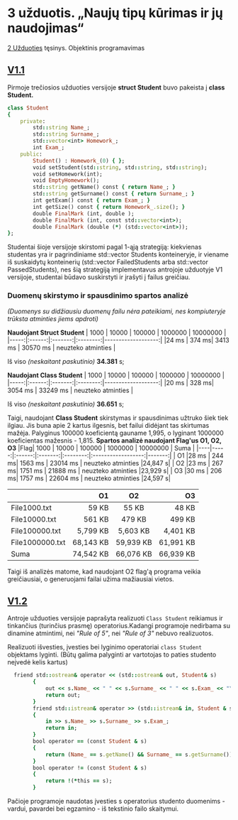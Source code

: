 # 3 užduotis. „Naujų tipų kūrimas ir jų naudojimas“
[2 Užduoties](https://github.com/gabijabalionyt/2-uzduotis) tęsinys. Objektinis programavimas

## [V1.1](https://github.com/gabijabalionyt/3-uzduotis/releases/tag/V1.1)

Pirmoje trečiosios užduoties versijoje **struct Student** buvo pakeista į **class Student.**
```ruby
class Student
{
    private:
        std::string Name_;
        std::string Surname_;
        std::vector<int> Homework_;
        int Exam_;
    public:
        Student() : Homework_(0) { };
        void setStudent(std::string, std::string, std::string);
        void setHomework(int);
        void EmptyHomework();
        std::string getName() const { return Name_; }
        std::string getSurname() const { return Surname_; }
        int getExam() const { return Exam_; }
        int getSize() const { return Homework_.size(); }
        double FinalMark (int, double );
        double FinalMark (int, const std::vector<int>);
        double FinalMark (double (*) (std::vector<int>));
};

```
Studentai šioje versijoje skirstomi pagal 1-ąją strategiją: kiekvienas studentas yra ir pagrindiniame std::vector<Student> Students konteineryje, ir viename iš suskaidytų konteinerių (std::vector<Student> FailedStudents arba std::vector<Student> PassedStudents), nes šią strategiją implementavus antrojoje užduotyje V1 versijoje, studentai būdavo suskirstyti ir įrašyti į failus greičiau.
  
 ### **Duomenų skirstymo ir spausdinimo spartos analizė**
 *(Duomenys su didžiausiu duomenų failu nėra pateikiami, nes kompiuteryje trūksta atminties jiems apdroti)*
 
  **Naudojant Struct Student**
 | 1000 |  10000 |  100000 | 1000000  |      10000000      |
 |-----:|:------:|:-------:|:--------:|-------------------:|
 |24 ms | 374  ms| 3413 ms | 30570 ms | neuzteko atminties |
 
 Iš viso *(neskaitant paskutinio)* **34.381** s;
  
  **Naudojant Class Student**
   | 1000 |  10000 |  100000 | 1000000  |      10000000      |
   |-----:|:------:|:-------:|:--------:|-------------------:|
   |20 ms | 328  ms| 3054 ms | 33249 ms | neuzteko atminties |
   
  Iš viso *(neskaitant paskutinio)* **36.651** s;
  
  Taigi, naudojant **Class Student** skirstymas ir spausdinimas užtruko šiek tiek ilgiau. Jis buna apie 2 kartus ilgesnis, bet failui didėjant tas skirtumas mažėja. Palyginus 100000 koeficientą gauname 1,995, o lyginant 1000000  koeficientas mažesnis - 1,815.
  **Spartos analizė naudojant Flag'us O1, O2, O3**
   |Flag| 1000 |  10000 |  100000 | 1000000  |      10000000      |  Suma  |
   |----|-----:|:------:|:-------:|:--------:|:------------------:|-------:|
   | O1 |28 ms | 244  ms| 1563 ms | 23014 ms | neuzteko atminties |24,847 s|
   | O2 |23 ms | 267  ms| 1751 ms | 21888 ms | neuzteko atminties |23,929 s|
   | O3 |30 ms | 206  ms| 1757 ms | 22604 ms | neuzteko atminties |24,597 s|

 |                |   O1    |   O2    |   O3    |
 |----------------|--------:|:-------:|--------:|
 |File1000.txt    |59 KB    |55 KB    |48 KB    |
 |File10000.txt   |561 KB   |479 KB   |499 KB   |
 |File100000.txt  |5,799 KB |5,603 KB |4,401 KB |
 |File1000000.txt |68,143 KB|59,939 KB|61,991 KB|
 |Suma            |74,542 KB|66,076 KB|66,939 KB|
 
 Taigi iš analizės matome, kad naudojant O2 flag'ą programa veikia greičiausiai, o generuojami failai užima mažiausiai vietos.
 
 
 
## [V1.2]()

Antroje užduoties versijoje paprašyta realizuoti `Class Student` reikiamus ir tinkančius (turinčius prasmę) operatorius.Kadangi programoje nedirbama su dinamine atmintimi, nei *"Rule of 5"*, nei *"Rule of 3"* nebuvo realizuotos.

Realizuoti išvesties, įvesties bei lyginimo operatoriai `class Student` objektams lyginti. (Būtų galima palyginti ar vartotojas to paties studento neįvedė kelis kartus)

```ruby
  friend std::ostream& operator << (std::ostream& out, Student& s)
        {
            out << s.Name_ << " " << s.Surname_ << " " << s.Exam_ << "\n";
            return out;
        }
        friend std::istream& operator >> (std::istream& in, Student & s)
        {
            in >> s.Name_ >> s.Surname_ >> s.Exam_;
            return in;
        }
        bool operator == (const Student & s)
        {
            return (Name_ == s.getName() && Surname_ == s.getSurname());
        }
        bool operator != (const Student & s)
        {
            return !(*this == s);
        }
```
Pačioje programoje naudotas įvesties s operatorius studento duomenims - vardui, pavardei bei egzamino - iš tekstinio failo skaitymui.
